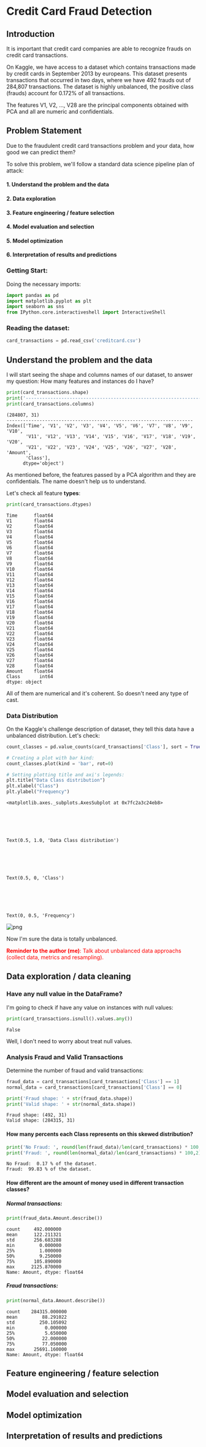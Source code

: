 
# Credit Card Fraud Detection

## Introduction

  It is important that credit card companies are able to recognize frauds on credit card transactions.
  
   On Kaggle, we have access to a dataset which contains transactions made by credit cards in September 2013 by europeans. This dataset presents transactions that occurred in two days, where we have 492 frauds out of 284,807 transactions. The dataset is highly unbalanced, the positive class (frauds) account for 0.172% of all transactions.
   
   The features V1, V2, ..., V28 are the principal components obtained with PCA and all are numeric and confidentials.

## Problem Statement

Due to the fraudulent credit card transactions problem and your data, how good we can predict them?

To solve this problem, we'll follow a standard data science pipeline plan of attack:

#### 1. Understand the problem and the data
#### 2. Data exploration
#### 3. Feature engineering / feature selection
#### 4. Model evaluation and selection
#### 5. Model optimization
#### 6. Interpretation of results and predictions

### Getting Start:

Doing the necessary imports:


```python
import pandas as pd
import matplotlib.pyplot as plt
import seaborn as sns
from IPython.core.interactiveshell import InteractiveShell
```

### Reading the dataset:


```python
card_transactions = pd.read_csv('creditcard.csv')
```

## Understand the problem and the data

I will start seeing the shape and columns names of our dataset, to answer my question: How many features and instances do I have?


```python
print(card_transactions.shape)
print('--------------------------------------------------------------------')
print(card_transactions.columns)
```

    (284807, 31)
    --------------------------------------------------------------------
    Index(['Time', 'V1', 'V2', 'V3', 'V4', 'V5', 'V6', 'V7', 'V8', 'V9', 'V10',
           'V11', 'V12', 'V13', 'V14', 'V15', 'V16', 'V17', 'V18', 'V19', 'V20',
           'V21', 'V22', 'V23', 'V24', 'V25', 'V26', 'V27', 'V28', 'Amount',
           'Class'],
          dtype='object')


As mentioned before, the features passed by a PCA algorithm and they are confidentials. The name doesn't help us to understand.

Let's check all feature __types__:


```python
print(card_transactions.dtypes)
```

    Time      float64
    V1        float64
    V2        float64
    V3        float64
    V4        float64
    V5        float64
    V6        float64
    V7        float64
    V8        float64
    V9        float64
    V10       float64
    V11       float64
    V12       float64
    V13       float64
    V14       float64
    V15       float64
    V16       float64
    V17       float64
    V18       float64
    V19       float64
    V20       float64
    V21       float64
    V22       float64
    V23       float64
    V24       float64
    V25       float64
    V26       float64
    V27       float64
    V28       float64
    Amount    float64
    Class       int64
    dtype: object


All of them are numerical and it's coherent. So doesn't need any type of cast.

### Data Distribution

On the Kaggle's challenge description of dataset, they tell this data have a unbalanced distribution. Let's check:


```python
count_classes = pd.value_counts(card_transactions['Class'], sort = True)

# Creating a plot with bar kind:
count_classes.plot(kind = 'bar', rot=0)

# Setting plotting title and axi's legends:
plt.title("Data Class distribution")
plt.xlabel("Class")
plt.ylabel("Frequency")
```




    <matplotlib.axes._subplots.AxesSubplot at 0x7fc2a3c24eb8>






    Text(0.5, 1.0, 'Data Class distribution')






    Text(0.5, 0, 'Class')






    Text(0, 0.5, 'Frequency')




![png](output_14_4.png)


Now I'm sure the data is totally unbalanced.

<font color='red'>__Reminder to the author (me)__: Talk about unbalanced data approachs (collect data, metrics and resampling).</font>

## Data exploration / data cleaning

###  Have any null value in the DataFrame?

I'm going to check if have any value on instances with null values:


```python
print(card_transactions.isnull().values.any())
```

    False


Well, I don't need to worry about treat null values.

### Analysis Fraud and Valid Transactions 

Determine the number of fraud and valid transactions:


```python
fraud_data = card_transactions[card_transactions['Class'] == 1]
normal_data = card_transactions[card_transactions['Class'] == 0]

print('Fraud shape: ' + str(fraud_data.shape))
print('Valid shape: ' + str(normal_data.shape))
```

    Fraud shape: (492, 31)
    Valid shape: (284315, 31)


#### How many percents each Class represents on this skewed distribution?


```python
print('No Fraud: ', round(len(fraud_data)/len(card_transactions) * 100,2), '% of the dataset.')
print('Fraud: ', round(len(normal_data)/len(card_transactions) * 100,2), '% of the dataset.')
```

    No Fraud:  0.17 % of the dataset.
    Fraud:  99.83 % of the dataset.


#### How different are the amount of money used in different transaction classes?

##### Normal transactions:


```python
print(fraud_data.Amount.describe())
```

    count     492.000000
    mean      122.211321
    std       256.683288
    min         0.000000
    25%         1.000000
    50%         9.250000
    75%       105.890000
    max      2125.870000
    Name: Amount, dtype: float64


##### Fraud transactions:


```python
print(normal_data.Amount.describe())
```

    count    284315.000000
    mean         88.291022
    std         250.105092
    min           0.000000
    25%           5.650000
    50%          22.000000
    75%          77.050000
    max       25691.160000
    Name: Amount, dtype: float64


## Feature engineering / feature selection

## Model evaluation and selection

## Model optimization

## Interpretation of results and predictions
